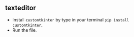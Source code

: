 ## texteditor
- Install ```customtkinter``` by type in your terminal ```pip install customtkinter```.
- Run the file.
